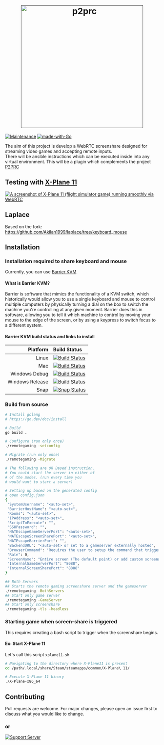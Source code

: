 <h1 align="center">
  <br>
  <a href=""><img src="https://user-images.githubusercontent.com/31743758/132035109-cd8a145b-6e32-4d16-b9f8-f77f8de46a12.png" alt="p2prc" width="400"></a>
  <br>
</h1>

<!-- seperator -->
[![Maintenance](https://img.shields.io/badge/Maintained%3F-yes-green.svg)](https://GitHub.com/Akilan1999/p2p-rendering-computation/graphs/commit-activity)
[![made-with-Go](https://img.shields.io/badge/Made%20with-Go-1f425f.svg)](http://golang.org)

The aim of this project is develop a WebRTC screenshare designed for streaming video games and
accepting remote inputs.<br>
There will be ansible instructions which can be executed inside into any virtual environment. This will
be a plugin which complements the project [P2PRC](https://p2prc.akilan.io)

[//]: # (# Index)

[//]: # ()
[//]: # (- [Testing with X-Plane 11]&#40;#testing-with-x-plane-11&#41;)

[//]: # (- [Laplace]&#40;#laplace&#41;)

[//]: # (- [Installation]&#40;#installation&#41;)

[//]: # (  - [Installation required to share keyboard and mouse]&#40;#installation-required-to-share-keyboard-and-mouse&#41;)

[//]: # (    - [What is x2x?]&#40;#what-is-x2x&#41;)

[//]: # (    - [What is Barrier KVM]&#40;#what-is-barrier-kvm&#41;)

[//]: # (    - [Barrier KVM build status and links to install]&#40;#barrier-kvm-build-status-and-links-to-install&#41;)

[//]: # (  - [Build from Source]&#40;#build-from-source&#41;)

[//]: # (- [Program Execution]&#40;#program-execution&#41;)

[//]: # (  - [Starting game when screen-share is triggered]&#40;#starting-game-when-screen-share-is-triggered&#41;)

[//]: # (    - [Ex: Start X-Plane 11]&#40;#ex-start-x-plane-11&#41;)

[//]: # (    - [Open config file]&#40;#open-config-file&#41;)

[//]: # (  - [Call from built script which starts the server , creates room and outputs the ID]&#40;#call-from-built-script-which-starts-the-server--creates-room-and-outputs-the-id&#41;)

[//]: # (  - [Starting the Server]&#40;#starting-server&#41;)

[//]: # (  - [Starting the Screenshare]&#40;#starting-screenshare&#41;)

[//]: # (- [Contributing]&#40;#contributing&#41;)

[//]: # (- [Discord Server Link]&#40;#or&#41;)

[//]: # ()
[//]: # (---)

## Testing with [X-Plane 11](https://www.x-plane.com/)
[![A screenshot of X-Plane 11 (flight simulator game) running smoothly via WebRTC](https://i.ytimg.com/vi/65dn7TRgzeE/hqdefault.jpg)](https://www.youtube.com/watch?v=65dn7TRgzeE "Running X-Plane 11 using WebRTC")

## Laplace
Based on the fork:
https://github.com/Akilan1999/laplace/tree/keyboard_mouse

## Installation


### Installation required to share keyboard and mouse
Currently, you can use [Barrier KVM]().<br>

[//]: # (#### What is x2x?)

[//]: # ([x2x]&#40;https://github.com/dottedmag/x2x&#41; allows the keyboard, mouse on one X display to be used to control another X)

[//]: # (display. It also shares X clipboards between the displays.)

[//]: # ()
[//]: # (Note: x2x runs on top of SSH.)

#### What is Barrier KVM?

Barrier is software that mimics the functionality of a KVM switch, which historically would allow you to use a single
keyboard and mouse to control multiple computers by physically turning a dial on the box to switch the machine you're
controlling at any given moment. Barrier does this in software, allowing you to tell it which machine to control by
moving your mouse to the edge of the screen, or by using a keypress to switch focus to a different system.

#### Barrier KVM build status and links to install
|Platform       |Build Status|
|            --:|:--         |
|Linux          |[![Build Status](https://dev.azure.com/debauchee/Barrier/_apis/build/status/debauchee.barrier?branchName=master&jobName=Linux%20Build)](https://dev.azure.com/debauchee/Barrier/_build/latest?definitionId=1&branchName=master)|
|Mac            |[![Build Status](https://dev.azure.com/debauchee/Barrier/_apis/build/status/debauchee.barrier?branchName=master&jobName=Mac%20Build)](https://dev.azure.com/debauchee/Barrier/_build/latest?definitionId=1&branchName=master)|
|Windows Debug  |[![Build Status](https://dev.azure.com/debauchee/Barrier/_apis/build/status/debauchee.barrier?branchName=master&jobName=Windows%20Build&configuration=Windows%20Build%20Debug)](https://dev.azure.com/debauchee/Barrier/_build/latest?definitionId=1&branchName=master)|
|Windows Release|[![Build Status](https://dev.azure.com/debauchee/Barrier/_apis/build/status/debauchee.barrier?branchName=master&jobName=Windows%20Build&configuration=Windows%20Build%20Release%20with%20Release%20Installer)](https://dev.azure.com/debauchee/Barrier/_build/latest?definitionId=1&branchName=master)|
|Snap           |[![Snap Status](https://build.snapcraft.io/badge/debauchee/barrier.svg)](https://build.snapcraft.io/user/debauchee/barrier)|


### Build from source

```bash
# Install golang 
# https://go.dev/doc/install

# Build 
go build .

# Configure (run only once)
./remotegaming -setconfig

# Migrate (run only once)
./remotegaming -Migrate

# The following are OR Based instruction.
# You could start the server in either of
# of the modes. (run every time you
# would want to start a server)

# Setting up based on the generated config 
# open config.json 
{
 "SystemUsername": "<auto-set>",
 "BarrierHostName": "<auto-set>",
 "Rooms": "<auto-set>",
 "IPAddress": "<auto-set>",
 "ScriptToExecute": "",
 "SSHPassword": "",
 "NATEscapeGameServerPort": "<auto-set>",
 "NATEscapeScreenSharePort": "<auto-set>",
 "NATEscapeBarrierPort": "",
 "BackendURL": "<auto-set> or set to a gameserver externally hosted",
 "BrowserCommand": "Requires the user to setup the command that triggers the browser from the Terminal or Command line",
 "Rate": 0,
 "ScreenName": "Entire screen (The default point) or add custom screename or tab",
 "InternalGameServerPort": "8088",
 "InternalScreenSharePort": "8888"
}

## Both Servers 
## Starts the remote gaming screenshare server and the gameserver 
./remotegaming -BothServers 
## Start only game server
./remotegaming -GameServer
## Start only screenshare
./remotegaming -tls -headless 
```

### Starting game when screen-share is triggered
This requires creating a bash script to trigger when the screenshare begins.
#### Ex: Start X-Plane 11
Let's call this script `xplane11.sh`
```bash
# Navigating to the directory where X-Plane11 is present 
cd /path/.local/share/Steam/steamapps/common/X-Plane\ 11/

# Execute X-Plane 11 binary 
./X-Plane-x86_64
```

[//]: # (#### Open config file )

[//]: # (```bash)

[//]: # ()
[//]: # ({)

[//]: # (  "barrierhostname": "<barrier host name>",)

[//]: # (  "ipaddress": "0.0.0.0",)

[//]: # (  "rooms": "<path to room.json file>",)

[//]: # (  "scripttoexecute": "<path to script to execute &#40;In case the Xplane 11 script&#41;>",)

[//]: # (  "sshpassword": "<SSH password for x2x>",)

[//]: # (  "systemusername": "<system username>")

[//]: # (})

[//]: # (```)

[//]: # (### Call from built script which starts the server , creates room and outputs the ID)

[//]: # (```bash)

[//]: # (sh run.sh <IPV6 or Public IPV4 address of server>)

[//]: # (```)

[//]: # (Note: This script starts the server using the port 8888 by default<br>)

[//]: # (The 2 steps below are if you want to start them command by command )

[//]: # ()
[//]: # (### Starting server)

[//]: # (```bash)

[//]: # ($ ./laplace -tls -addr 0.0.0.0:8888)

[//]: # (2020/03/25 01:01:10 Listening on TLS: 0.0.0.0:8888)

[//]: # (```)

[//]: # ()
[//]: # (### Starting screenshare )

[//]: # (```bash)

[//]: # (./laplace -headless -addr <public ip address of server> )

[//]: # (```)

[//]: # ()
[//]: # (You can then open https://localhost:8888/ to view Laplace page.<br>)

[//]: # (You may need to add certificate exceptions. In Chrome, you can type `thisisunsafe`.)



## Contributing

Pull requests are welcome. For major changes, please open an issue first to discuss what you would like to change.

### or 

[![Support Server](https://discordapp.com/api/guilds/854397492795277322/widget.png?style=banner2)](https://discord.gg/b4nRGTjYqy)

